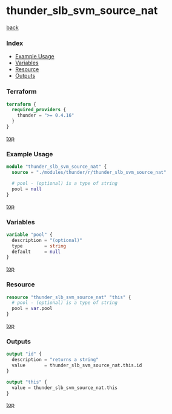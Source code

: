 # thunder_slb_svm_source_nat

[back](../thunder.md)

### Index

- [Example Usage](#example-usage)
- [Variables](#variables)
- [Resource](#resource)
- [Outputs](#outputs)

### Terraform

```terraform
terraform {
  required_providers {
    thunder = ">= 0.4.16"
  }
}
```

[top](#index)

### Example Usage

```terraform
module "thunder_slb_svm_source_nat" {
  source = "./modules/thunder/r/thunder_slb_svm_source_nat"

  # pool - (optional) is a type of string
  pool = null
}
```

[top](#index)

### Variables

```terraform
variable "pool" {
  description = "(optional)"
  type        = string
  default     = null
}
```

[top](#index)

### Resource

```terraform
resource "thunder_slb_svm_source_nat" "this" {
  # pool - (optional) is a type of string
  pool = var.pool
}
```

[top](#index)

### Outputs

```terraform
output "id" {
  description = "returns a string"
  value       = thunder_slb_svm_source_nat.this.id
}

output "this" {
  value = thunder_slb_svm_source_nat.this
}
```

[top](#index)